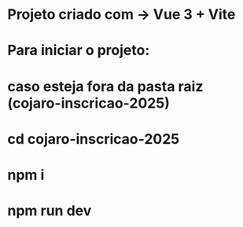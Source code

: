 # Projeto criado com -> Vue 3 + Vite



# Para iniciar o projeto:
# caso esteja fora da pasta raiz (cojaro-inscricao-2025)
# cd cojaro-inscricao-2025
# npm i
# npm run dev
